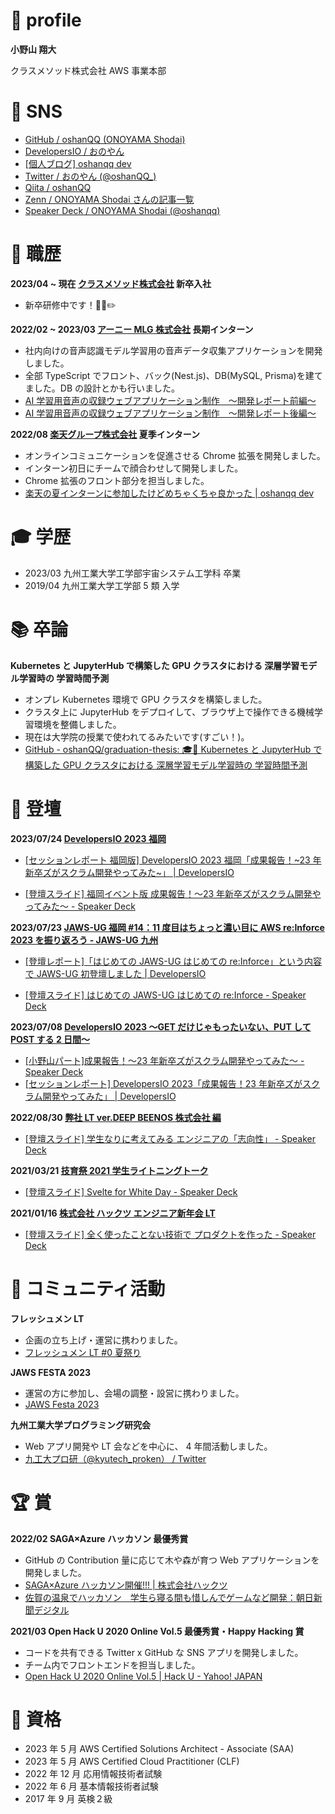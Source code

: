 # 👤 profile

**小野山 翔大**

クラスメソッド株式会社 AWS 事業本部

# 📱 SNS

- [GitHub / oshanQQ (ONOYAMA Shodai)](https://github.com/oshanQQ)
- [DevelopersIO / おのやん](https://dev.classmethod.jp/author/oshanqq)
- [[個人ブログ] oshanqq dev](https://oshanqq-dev.vercel.app/)
- [Twitter / おのやん (@oshanQQ\_)](https://twitter.com/oshanQQ_)
- [Qiita / oshanQQ](https://qiita.com/oshanQQ)
- [Zenn / ONOYAMA Shodai さんの記事一覧](https://zenn.dev/oshanqq)
- [Speaker Deck / ONOYAMA Shodai (@oshanqq)](https://speakerdeck.com/oshanqq)

# 💼 職歴

**2023/04 ~ 現在 [クラスメソッド株式会社](https://classmethod.jp/) 新卒入社**

- 新卒研修中です！🧑‍🎓✏️

**2022/02 ~ 2023/03 [アーニー MLG 株式会社](https://ernie.co.jp/) 長期インターン**

- 社内向けの音声認識モデル学習用の音声データ収集アプリケーションを開発しました。
- 全部 TypeScript でフロント、バック(Nest.js)、DB(MySQL, Prisma)を建てました。DB の設計とかも行いました。
- [AI 学習用音声の収録ウェブアプリケーション制作　〜開発レポート前編〜](https://olaris.jp/posts/WKvv-yyB)
- [AI 学習用音声の収録ウェブアプリケーション制作　〜開発レポート後編〜](https://olaris.jp/posts/Ku4HryXS)

**2022/08 [楽天グループ株式会社](https://corp.rakuten.co.jp/about/) 夏季インターン**

- オンラインコミュニケーションを促進させる Chrome 拡張を開発しました。
- インターン初日にチームで顔合わせして開発しました。
- Chrome 拡張のフロント部分を担当しました。
- [楽天の夏インターンに参加したけどめちゃくちゃ良かった | oshanqq dev](https://oshanqq-dev.vercel.app/posts/rakuten-internship)

# 🎓 学歴

- 2023/03 九州工業大学工学部宇宙システム工学科 卒業
- 2019/04 九州工業大学工学部 5 類 入学

# 📚 卒論

**Kubernetes と JupyterHub で構築した GPU クラスタにおける 深層学習モデル学習時の 学習時間予測**

- オンプレ Kubernetes 環境で GPU クラスタを構築しました。
- クラスタ上に JupyterHub をデプロイして、ブラウザ上で操作できる機械学習環境を整備しました。
- 現在は大学院の授業で使われてるみたいです(すごい！)。
- [GitHub - oshanQQ/graduation-thesis: 🎓📝 Kubernetes と JupyterHub で構築した GPU クラスタにおける 深層学習モデル学習時の 学習時間予測](https://github.com/oshanQQ/graduation-thesis)

# 🎤 登壇

**2023/07/24 [DevelopersIO 2023 福岡](https://classmethod.connpass.com/event/286634/)**

- [[セッションレポート 福岡版] DevelopersIO 2023 福岡「成果報告！~23 年新卒ズがスクラム開発やってみた~」 | DevelopersIO](https://dev.classmethod.jp/articles/devio2023-new-grad-scrum-training-fukuoka/)

- [[登壇スライド] 福岡イベント版 成果報告！〜23 年新卒ズがスクラム開発やってみた〜 - Speaker Deck](https://speakerdeck.com/oshanqq/fu-gang-ibentoban-cheng-guo-bao-gao-23nian-xin-zu-zugasukuramukai-fa-yatutemita)

**2023/07/23 [JAWS-UG 福岡 #14：11 度目はちょっと濃い目に AWS re:Inforce 2023 を振り返ろう - JAWS-UG 九州](https://jaws-ug-kyushu.doorkeeper.jp/events/157035)**

- [[登壇レポート]「はじめての JAWS-UG はじめての re:Inforce」という内容で JAWS-UG 初登壇しました | DevelopersIO](https://dev.classmethod.jp/articles/first-jaws-first-reinforce/)

- [[登壇スライド] はじめての JAWS-UG はじめての re:Inforce - Speaker Deck](https://speakerdeck.com/oshanqq/hazimetenojaws-ug-hazimetenore-inforce)

**2023/07/08 [DevelopersIO 2023 〜GET だけじゃもったいない、PUT して POST する 2 日間〜](https://event.classmethod.jp/developers-io/2023)**

- [[小野山パート]成果報告！〜23 年新卒ズがスクラム開発やってみた〜 - Speaker Deck](https://speakerdeck.com/oshanqq/cheng-guo-bao-gao-23nian-xin-zu-zugasukuramukai-fa-yatutemita)
- [[セッションレポート] DevelopersIO 2023「成果報告！23 年新卒ズがスクラム開発やってみた」 | DevelopersIO](https://dev.classmethod.jp/articles/devio2023-new-grad-scrum-training/)

**2022/08/30 [弊社 LT ver.DEEP BEENOS 株式会社 編](https://techplay.jp/event/867155)**

- [[登壇スライド] 学生なりに考えてみる エンジニアの「志向性」 - Speaker Deck](https://speakerdeck.com/oshanqq/xue-sheng-narinikao-etemiru-enziniano-zhi-xiang-xing)

**2021/03/21 [技育祭 2021 学生ライトニングトーク](https://talent.supporterz.jp/geeksai/2021/)**

- [[登壇スライド] Svelte for White Day - Speaker Deck](https://speakerdeck.com/oshanqq/svelte-for-white-day)

**2021/01/16 [株式会社 ハックツ エンジニア新年会 LT](https://hackz.connpass.com/event/199547/)**

- [[登壇スライド] 全く使ったことない技術で プロダクトを作った - Speaker Deck](https://speakerdeck.com/oshanqq/quan-kushi-tutakotonaiji-shu-de-purodakutowozuo-tuta)

# 🤝 コミュニティ活動

**フレッシュメン LT**

- 企画の立ち上げ・運営に携わりました。
- [フレッシュメン LT #0 夏祭り](https://connpass.com/event/285559/)

**JAWS FESTA 2023**

- 運営の方に参加し、会場の調整・設営に携わりました。
- [JAWS Festa 2023](https://jft2023.jaws-ug.jp/)

**九州工業大学プログラミング研究会**

- Web アプリ開発や LT 会などを中心に、 4 年間活動しました。
- [九工大プロ研（@kyutech_proken） / Twitter](https://twitter.com/kyutech_proken)

# 🏆 賞

**2022/02 SAGA×Azure ハッカソン 最優秀賞**

- GitHub の Contribution 量に応じて木や森が育つ Web アプリケーションを開発しました。
- [SAGA×Azure ハッカソン開催!!! | 株式会社ハックツ](https://hackz.team/news/2NI9kKjmcoVfALGaw2luVR)
- [佐賀の温泉でハッカソン　学生ら寝る間も惜しんでゲームなど開発：朝日新聞デジタル](https://www.asahi.com/articles/ASQ267281Q26TTHB001.html)

**2021/03 Open Hack U 2020 Online Vol.5 最優秀賞・Happy Hacking 賞**

- コードを共有できる Twitter x GitHub な SNS アプリを開発しました。
- チーム内でフロントエンドを担当しました。
- [Open Hack U 2020 Online Vol.5 | Hack U - Yahoo! JAPAN](https://hacku.yahoo.co.jp/hacku2020online5/)

# 📜 資格

- 2023 年 5 月 AWS Certified Solutions Architect - Associate (SAA)
- 2023 年 5 月 AWS Certified Cloud Practitioner (CLF)
- 2022 年 12 月 応用情報技術者試験
- 2022 年 6 月 基本情報技術者試験
- 2017 年 9 月 英検２級
